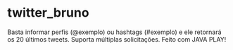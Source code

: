 # twitter_bruno
Basta informar perfis (@exemplo) ou hashtags (#exemplo) e ele retornará os 20 últimos tweets. Suporta múltiplas solicitações. Feito com JAVA PLAY!
